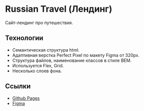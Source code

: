 # Russian Travel (Лендинг)

Сайт-лендинг про путешествия.

## Технологии

- Семантическая структура html.
- Адаптивная верстка Perfect Pixel по макету Figma от 320px.
- Структура файлов, наименование классов в стиле BEM.
- Используется Flex, Grid.
- Несколько слоев фона.

## Ссылки

- [Github Pages](https://oleg-kuzmin.github.io/russian-travel/)
- [Figma](https://www.figma.com/file/5S2WSbEFL6awjVWJ0NWL8Q/Sprint-3_-Russia-_-desktop-mobile?node-id=28503%3A0)
